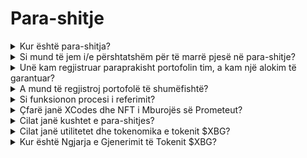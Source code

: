 # Para-shitje

<details>

<summary>Kur është para-shitja?</summary>

Para-shitja e $XBG është shansi i fundit për të blerë tokenët $XBG me kushte të zbritura para Ngjarjes së Gjenerimit të Tokenëve (TGE). Para-shitja e $XBG do të mbahet në Mars 2024. Informacione të mëtejshme rreth datës, kushteve dhe detajeve do të postohen së shpejti. Për të qëndruar të azhurnuar me lajmet e fundit, ndiqni XBorg në [X.](https://twitter.com/XBorgHQ)

</details>

<details>

<summary>Si mund të jem i/e përshtatshëm për të marrë pjesë në para-shitje?</summary>

Për të qenë i/e përshtatshëm për të marrë pjesë në para-shitje, duhet të kryeni procesin e KYC dhe të regjistroni paraprakisht adresën tuaj. Ne e përparojmë decentralizimin dhe privatësinë, por përputhja me juridiksionet përkatëse na kërkon të zbatohet një proces formal KYC.

Procesi i KYC do të ndodhë në www.presale.xborg.com, i lehtësuar nga ofruesi ynë i KYC, Onfido. Procesi i KYC do të hapet në Shkurt. Individët me email-e të regjistruara paraprakisht do të marrin një njoftim kur procesi i KYC të fillojë.

Ju lutemi vini re se disa juridiksione nuk mbështeten: Shtetet e Bashkuara, Kuba, Irani, Koreja e Veriut, Rusia, Siria, Rajonet e kontestuara të Ukrainës: Krimea, Donetsk dhe Luhansk, Bjellorusia, Burma (Mianmar), Republika Qendrore e Afrikës, Kongo, Rep. Dem. e Etiopisë, Hong Kong, Iraku, Libani, Libia, Sudani, Venezuela, Jemeni, Zimbabve.

</details>

<details>

<summary>Unë kam regjistruar paraprakisht portofolin tim, a kam një alokim të garantuar?</summary>

Regjistrimi paraprak i portofolit nuk garanton një alokim të garantuar në para-shitje, pasi ngritja do të jetë e kufizuar. Kushtet e para-shitjes do të përcaktohen nga qeverisja e XBorg më 14 Shkurt.

</details>

<details>

<summary>A mund të regjistroj portofolë të shumëfishtë?</summary>

Ju mund të regjistroni portofolë të shumëfishtë, por për shkak të procesit të zbatuar të KYC, çdo individ lejohet të marrë pjesë vetëm me një adresë. Prandaj, nuk ka përfitim në regjistrimin e portofolëve të shumëfishtë.

</details>

<details>

<summary>Si funksionon procesi i referimit?</summary>

Kur një individ regjistron portofolin e tyre duke përdorur kodin tuaj të referimit, ju do të fitoni një kthim në para prej 5% mbi fondet që ata kanë angazhuar me sukses gjatë para-shitjes.

</details>

<details>

<summary>Çfarë janë XCodes dhe NFT i Mburojës së Prometeut?</summary>

Regjistrimi paraprak i portofolit tuaj, blerja e një XCode, ose zotërimi i një NFT të Mburojës së Prometeut do t'ju japë të drejtën për zbritje në para-shitje.

Mburojat e Prometeut janë një koleksion prej 2,222 NFT-ve. 1,111 prej tyre do të shpërndahen përmes airdrop tek mbajtësit e Prometeut dhe 1,111 do të jenë për mintim falas në Shkurt. Ato japin nivelin më të lartë të zbritjes në para-shitje si dhe alokimet e Nivelit 6 në Platformën e Nisjes së XBorg, ekuivalent me mbajtjen e 5,000 $XBG.

XCodes janë kode unike që shpërndahen në komunitetet partnere.

</details>

<details>

<summary>Cilat janë kushtet e para-shitjes?</summary>

Kushtet e para-shitjes do të përcaktohen nga qeverisja e XBorg, siç është rënë dakord në Snapshot, në [XIP #11.](https://snapshot.org/#/xborg.eth/proposal/0xace8e2b3c0d727cfada8a19279244148e8b17b449934072cc774a1adc1b37452) Këto kushte, që do të vendosen më 14 Shkurt, do të përfshijnë aspekte si:

* \- Vlerësimi
* \- Periudhat e vestingut/kyçjes
* \- Mekanizmi i shitjes (p.sh., ankandi holandez, para-shitje me çmim të fiksuar, etj.)

Kushtet zyrtare më pas do të komunikohen në një datë të mëvonshme, pas periudhës së votimit të qeverisjes.

</details>

<details>

<summary>Cilat janë utilitetet dhe tokenomika e tokenit $XBG?</summary>

Tokeni $XBG është tokeni nativ i ekosistemit XBorg. Utilitetet kryesore të tij janë:

* \- Pagesat 'tarifat
* \- Qeverisja
* \- Ndajtja e të ardhurave meritokratike
* \- Qasja e kufizuar
* \- Tokeni i gazit

Për të mësuar më shumë rreth tokenit $XBG, vizitoni faqen tonë të tokenit XBG në [website.](https://www.xborg.com/XBG)

</details>

<details>

<summary>Kur është Ngjarja e Gjenerimit të Tokenit $XBG?</summary>

Ngjarja e Gjenerimit të Tokenit $XBG është caktuar të ndodhë në javët e ardhshme pas para-shitjes së $XBG.

</details>